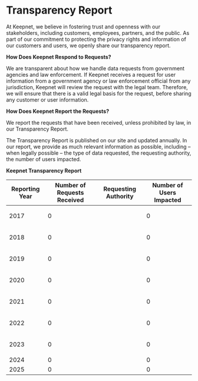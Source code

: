 # Transparency Report

At Keepnet, we believe in fostering trust and openness with our stakeholders, including customers, employees, partners, and the public. As part of our commitment to protecting the privacy rights and information of our customers and users, we openly share our transparency report.&#x20;

**How Does Keepnet Respond to Requests?**&#x20;

We are transparent about how we handle data requests from government agencies and law enforcement. If Keepnet receives a request for user information from a government agency or law enforcement official from any jurisdiction, Keepnet will review the request with the legal team. Therefore, we will ensure that there is a valid legal basis for the request, before sharing any customer or user information.

**How Does Keepnet Report the Requests?**&#x20;

We report the requests that have been received, unless prohibited by law, in our Transparency Report.&#x20;

The Transparency Report is published on our site and updated annually. In our report, we provide as much relevant information as possible, including – when legally possible – the type of data requested, the requesting authority, the number of users impacted.

**Keepnet Transparency Report**

| Reporting Year | Number of Requests Received | Requesting Authority | Number of Users Impacted |
| -------------- | --------------------------- | -------------------- | ------------------------ |
| 2017           | 0                           | <p><br></p>          | 0                        |
| 2018           | 0                           | <p><br></p>          | 0                        |
| 2019           | 0                           | <p><br></p>          | 0                        |
| 2020           | 0                           | <p><br></p>          | 0                        |
| 2021           | 0                           | <p><br></p>          | 0                        |
| 2022           | 0                           | <p><br></p>          | 0                        |
| 2023           | 0                           | <p><br></p>          | 0                        |
| 2024           | 0                           |                      | 0                        |
| 2025           | 0                           |                      | 0                        |

